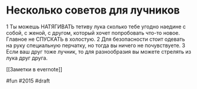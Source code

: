 # Несколько советов для лучников

1 Ты можешь НАТЯГИВАТЬ тетиву лука сколько тебе угодно наедине с собой, с женой, с другом, который хочет попробовать что-то новое. Главное не СПУСКАТЬ в холостую.
2 Для безопасности стоит одевать на руку специальную перчатку, но тогда вы ничего не почувствуете. 
3 Если ваш друг тоже лучник, то для разнообразия вы можете стрелять из лука друг друга.

[[Заметки в evernote]]

#fun #2015
#draft